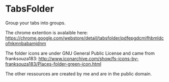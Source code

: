 # TabsFolder
Group your tabs into groups.

The chrome extention is avalaible here: https://chrome.google.com/webstore/detail/tabsfolder/pdfepgdcmifhbmldcofnkmnbabamjdnm

The folder icons are under GNU General Public License and came from franksouza183:
http://www.iconarchive.com/show/fs-icons-by-franksouza183/Places-folder-green-icon.html

The other ressources are created by me and are in the public domain.
